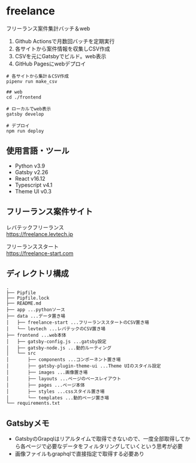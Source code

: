 # freelance
フリーランス案件集計バッチ＆web

1. Github Actionsで月数回バッチを定期実行
2. 各サイトから案件情報を収集しCSV作成
3. CSVを元にGatsbyでビルド。web表示
4. GitHub Pagesにwebデプロイ

```
# 各サイトから集計＆CSV作成
pipenv run make_csv

## web
cd ./frontend

# ローカルでweb表示
gatsby develop

# デプロイ
npm run deploy

```

## 使用言語・ツール
- Python v3.9
- Gatsby v2.26
- React v16.12
- Typescript v4.1
- Theme UI v0.3

## フリーランス案件サイト

レバテックフリーランス  
https://freelance.levtech.jp

フリーランススタート  
https://freelance-start.com

## ディレクトリ構成
```
.
├── Pipfile
├── Pipfile.lock
├── README.md
├── app ...pythonソース
├── data ...データ置き場
│   ├── freelance-start ...フリーランススタートのCSV置き場
│   └── levtech ...レバテックのCSV置き場
├── frontend ...web本体
│   ├── gatsby-config.js ...gatsby設定
│   ├── gatsby-node.js ...動的ルーティング
│   └── src
│       ├── components ...コンポーネント置き場
│       ├── gatsby-plugin-theme-ui ...Theme UIのスタイル設定
│       ├── images ...画像置き場
│       ├── layouts ...ページのベースレイアウト
│       ├── pages ...ページ本体
│       ├── styles ...cssスタイル置き場
│       └── templates ...動的ページ置き場
└── requirements.txt
```

## Gatsbyメモ
- GatsbyのGrapqlはリアルタイムで取得できないので、一度全部取得してから各ページで必要なデータをフィルタリングしていくという思考が必要
- 画像ファイルもgraphqlで直接指定で取得する必要あり
